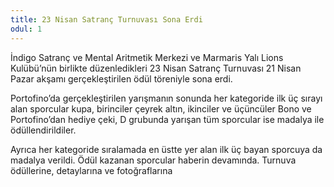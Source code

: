 ```yaml
---
title: 23 Nisan Satranç Turnuvası Sona Erdi
odul: 1
---
```


İndigo Satranç ve Mental Aritmetik Merkezi ve Marmaris Yalı Lions Kulübü’nün birlikte düzenledikleri 23 Nisan Satranç Turnuvası 21 Nisan Pazar akşamı gerçekleştirilen ödül töreniyle sona erdi.

Portofino’da gerçekleştirilen yarışmanın sonunda her kategoride ilk üç sırayı alan sporcular kupa, birinciler çeyrek altın, ikinciler ve üçüncüler Bono ve Portofino’dan hediye çeki, D grubunda yarışan tüm sporcular ise madalya ile ödüllendirildiler.

Ayrıca her kategoride sıralamada en üstte yer alan ilk üç bayan sporcuya da madalya verildi. Ödül kazanan sporcular haberin devamında. Turnuva ödüllerine, detaylarına ve fotoğraflarına

